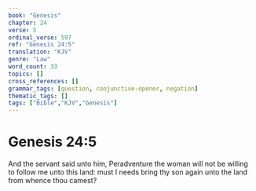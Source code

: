 ```yaml
---
book: "Genesis"
chapter: 24
verse: 5
ordinal_verse: 597
ref: "Genesis 24:5"
translation: "KJV"
genre: "Law"
word_count: 33
topics: []
cross_references: []
grammar_tags: [question, conjunctive-opener, negation]
thematic_tags: []
tags: ["Bible","KJV","Genesis"]
---
```


# Genesis 24:5

And the servant said unto him, Peradventure the woman will not be willing to follow me unto this land: must I needs bring thy son again unto the land from whence thou camest?
